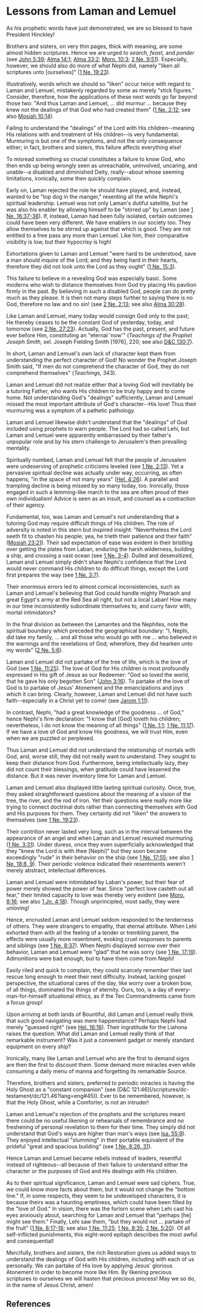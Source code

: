 # Lessons from Laman and Lemuel

As his prophetic words have just demonstrated, we are so blessed to have
President Hinckley!

Brothers and sisters, on very thin pages, thick with meaning, are some almost
hidden scriptures. Hence we are urged to _search, feast,_ and _ponder_ (see
[John 5:39](/scriptures/nt/john/5.39?lang=eng#38); [Alma
14:1](/scriptures/bofm/alma/14.1?lang=eng#0); [Alma
33:2](/scriptures/bofm/alma/33.2?lang=eng#1); [Moro.
10:3](/scriptures/bofm/moro/10.3?lang=eng#2); [2 Ne.
9:51](/scriptures/bofm/2-ne/9.51?lang=eng#50)). Especially, however, we should
also do more of what Nephi did, namely "liken all scriptures unto [ourselves]"
([1 Ne. 19:23](/scriptures/bofm/1-ne/19.23?lang=eng#22)).

Illustratively, words which we should so "liken" occur twice with regard to
Laman and Lemuel, mistakenly regarded by some as merely "stick figures."
Consider, therefore, how the applications of these next words go far beyond
those two: "And thus Laman and Lemuel, ... did murmur ... because they knew not
the dealings of that God who had created them" ([1 Ne.
2:12](/scriptures/bofm/1-ne/2.12?lang=eng#11); see also [Mosiah
10:14](/scriptures/bofm/mosiah/10.14?lang=eng#13)).

Failing to understand the "dealings" of the Lord with His children--meaning
His relations with and treatment of His children--is very fundamental.
Murmuring is but one of the symptoms, and not the only consequence either; in
fact, brothers and sisters, this failure affects everything else!

To misread something so crucial constitutes a failure to know God, who then
ends up being wrongly seen as unreachable, uninvolved, uncaring, and unable--a
disabled and diminished Deity, really--about whose seeming limitations,
ironically, some then quickly complain.

Early on, Laman rejected the role he should have played, and, instead, wanted
to be "top dog in the manger," resenting all the while Nephi's spiritual
leadership. Lemuel was not only Laman's dutiful satellite, but he was also his
enabler by allowing himself to be "stirred up" by Laman (see [1 Ne.
16:37-38](/scriptures/bofm/1-ne/16.37-38?lang=eng#36)). If, instead, Laman had
been fully isolated, certain outcomes could have been very different. We have
enablers in our society too. They allow themselves to be stirred up against
that which is good. They are not entitled to a free pass any more than Lemuel.
Like him, their comparative visibility is low, but their hypocrisy is high!

Exhortations given to Laman and Lemuel "were hard to be understood, save a man
should inquire of the Lord; and they being hard in their hearts, therefore
they did not look unto the Lord as they ought" ([1 Ne.
15:3](/scriptures/bofm/1-ne/15.3?lang=eng#2)).

This failure to believe in a revealing God was especially basic. Some moderns
who wish to distance themselves from God try placing His pavilion firmly in
the past. By believing in such a disabled God, people can do pretty much as
they please. It is then not many steps further to saying there is no God,
therefore no law and no sin! (see [2 Ne.
2:13](/scriptures/bofm/2-ne/2.13?lang=eng#12); see also [Alma
30:28](/scriptures/bofm/alma/30.28?lang=eng#27)).

Like Laman and Lemuel, many today would consign God only to the past; He
thereby ceases to be the constant God of yesterday, today, and tomorrow (see
[2 Ne. 27:23](/scriptures/bofm/2-ne/27.23?lang=eng#22)). Actually, God has the
past, present, and future ever before Him, constituting an "eternal 'now'"
(_Teachings of the Prophet Joseph Smith,_ sel. Joseph Fielding Smith [1976],
220; see also [D&amp;C 130:7](/scriptures/dc-testament/dc/130.7?lang=eng#6)).

In short, Laman and Lemuel's own lack of character kept them from
understanding the perfect character of God! No wonder the Prophet Joseph Smith
said, "If men do not comprehend the character of God, they do not comprehend
themselves" (_Teachings,_ 343).

Laman and Lemuel did not realize either that a loving God will inevitably be a
tutoring Father, who wants His children to be truly happy and to come home.
Not understanding God's "dealings" sufficiently, Laman and Lemuel missed the
most important attribute of God's character--His love! Thus their murmuring
was a symptom of a pathetic pathology.

Laman and Lemuel likewise didn't understand that the "dealings" of God
included using prophets to warn people. The Lord had so called Lehi, but Laman
and Lemuel were apparently embarrassed by their father's unpopular role and by
his stern challenge to Jerusalem's then prevailing mentality.

Spiritually numbed, Laman and Lemuel felt that the people of Jerusalem were
undeserving of prophetic criticisms leveled (see [1 Ne.
2:13](/scriptures/bofm/1-ne/2.13?lang=eng#12)). Yet a pervasive spiritual
decline was actually under way, occurring, as often happens, "in the space of
not many years" ([Hel. 4:26](/scriptures/bofm/hel/4.26?lang=eng#25)). A
parallel and trampling decline is being missed by so many today, too.
Ironically, those engaged in such a lemming-like march to the sea are often
proud of their own individualism! Advice is seen as an insult, and counsel as
a contraction of their agency.

Fundamental, too, was Laman and Lemuel's not understanding that a tutoring God
may require difficult things of His children. The role of adversity is noted
in this stern but inspired insight: "Nevertheless the Lord seeth fit to
chasten his people; yea, he trieth their patience and their faith" ([Mosiah
23:21](/scriptures/bofm/mosiah/23.21?lang=eng#20)). Their sad expectation of
ease was evident in their bristling over getting the plates from Laban,
enduring the harsh wilderness, building a ship, and crossing a vast ocean (see
[1 Ne. 3-4](/scriptures/bofm/1-ne/3?lang=eng)). Dulled and desensitized, Laman
and Lemuel simply didn't share Nephi's confidence that the Lord would never
command His children to do difficult things, except the Lord first prepares
the way (see [1 Ne. 3:7](/scriptures/bofm/1-ne/3.7?lang=eng#6)).

Their enormous errors led to almost comical inconsistencies, such as Laman and
Lemuel's believing that God could handle mighty Pharaoh and great Egypt's army
at the Red Sea all right, but not a local Laban! How many in our time
inconsistently subordinate themselves to, and curry favor with, mortal
intimidators?

In the final division as between the Lamanites and the Nephites, note the
spiritual boundary which preceded the geographical boundary: "I, Nephi, did
take my family, ... and all those who would go with me ... who believed in the
warnings and the revelations of God; wherefore, they did hearken unto my
words" ([2 Ne. 5:6](/scriptures/bofm/2-ne/5.6?lang=eng#5)).

Laman and Lemuel did not partake of the tree of life, which is the love of God
(see [1 Ne. 11:25](/scriptures/bofm/1-ne/11.25?lang=eng#24)). The love of God
for His children is most profoundly expressed in His gift of Jesus as our
Redeemer: "God so loved the world, that he gave his only begotten Son" ([John
3:16](/scriptures/nt/john/3.16?lang=eng#15)). To partake of the love of God is
to partake of Jesus' Atonement and the emancipations and joys which it can
bring. Clearly, however, Laman and Lemuel did not have such faith--especially
in a Christ yet to come! (see [Jarom
1:11](/scriptures/bofm/jarom/1.11?lang=eng#10)).

In contrast, Nephi, "had a great knowledge of the goodness ... of God," hence
Nephi's firm declaration: "I know that [God] loveth his children;
nevertheless, I do not know the meaning of all things" ([1 Ne.
1:1](/scriptures/bofm/1-ne/1.1?lang=eng#0); [1 Ne.
11:17](/scriptures/bofm/1-ne/11.17?lang=eng#16)). If we have a love of God and
know His goodness, we will trust Him, even when we are puzzled or perplexed.

Thus Laman and Lemuel did not understand the relationship of mortals with God,
and, worse still, they did not really want to understand. They sought to keep
their distance from God. Furthermore, being intellectually lazy, they did not
count their blessings, when gratitude could have lessened the distance. But it
was never inventory time for Laman and Lemuel.

Laman and Lemuel also displayed little lasting spiritual curiosity. Once,
true, they asked straightforward questions about the meaning of a vision of
the tree, the river, and the rod of iron. Yet their questions were really more
like trying to connect doctrinal dots rather than connecting themselves with
God and His purposes for them. They certainly did not "liken" the answers to
themselves (see [1 Ne. 19:23](/scriptures/bofm/1-ne/19.23?lang=eng#22)).

Their contrition never lasted very long, such as in the interval between the
appearance of an angel and when Laman and Lemuel resumed murmuring ([1 Ne.
3:31](/scriptures/bofm/1-ne/3.31?lang=eng#30)). Under duress, once they even
superficially acknowledged that they "knew the Lord is with thee [Nephi]" but
they soon became exceedingly "rude" in their behavior on the ship (see [1 Ne.
17:55](/scriptures/bofm/1-ne/17.55?lang=eng#54); see also [1 Ne. 18:8,
9](/scriptures/bofm/1-ne/18.8,9?lang=eng#7)). Their periodic violence
indicated their resentments weren't merely abstract, intellectual differences.

Laman and Lemuel were intimidated by Laban's power, but their fear of power
merely showed the power of fear. Since "perfect love casteth out all fear,"
their limited capacity to love was thereby very evident (see [Moro.
8:16](/scriptures/bofm/moro/8.16?lang=eng#15); see also [1 Jn.
4:18](/scriptures/nt/1-jn/4.18?lang=eng#17)). Though unprincipled, most sadly,
they were unloving!

Hence, encrusted Laman and Lemuel seldom responded to the tenderness of
others. They were strangers to empathy, that eternal attribute. When Lehi
exhorted them with all the feeling of a tender or trembling parent, the
effects were usually more resentment, evoking cruel responses to parents and
siblings (see [1 Ne. 8:37](/scriptures/bofm/1-ne/8.37?lang=eng#36)). When
Nephi displayed sorrow over their behavior, Laman and Lemuel were "glad" that
he was sorry (see [1 Ne. 17:19](/scriptures/bofm/1-ne/17.19?lang=eng#18)).
Admonitions were bad enough, but to have them come from Nephi!

Easily riled and quick to complain, they could scarcely remember their last
rescue long enough to meet their next difficulty. Instead, lacking gospel
perspective, the situational cares of the day, like worry over a broken bow,
of all things, dominated the things of eternity. Ours, too, is a day of every-
man-for-himself situational ethics, as if the Ten Commandments came from a
focus group!

Upon arriving at both lands of Bountiful, did Laman and Lemuel really think
that such good navigating was mere happenstance? Perhaps Nephi had merely
"guessed right" (see [Hel. 16:16](/scriptures/bofm/hel/16.16?lang=eng#15)).
Their ingratitude for the Liahona raises the question: What did Laman and
Lemuel really think of that remarkable instrument? Was it just a convenient
gadget or merely standard equipment on every ship?

Ironically, many like Laman and Lemuel who are the first to demand signs are
then the first to discount them. Some demand more miracles even while
consuming a daily menu of manna and forgetting its remarkable Source.

Therefore, brothers and sisters, preferred to periodic miracles is having the
Holy Ghost as a "constant companion" (see [D&amp;C 121:46](/scriptures/dc-
testament/dc/121.46?lang=eng#45)). Ever to be remembered, however, is that the
Holy Ghost, while a Comforter, is not an intruder!

Laman and Lemuel's rejection of the prophets and the scriptures meant there
could be no useful likening or rehearsals of remembrance and no freshening of
personal revelation to them for their time. They simply did not understand
that God's ways are higher than man's ways (see [Isa.
55:9](/scriptures/ot/isa/55.9?lang=eng#8)). They enjoyed intellectual
"slumming" in their portable equivalent of the prideful "great and spacious
building" (see [1 Ne. 8:26, 31](/scriptures/bofm/1-ne/8.26,31?lang=eng#25)).

Hence Laman and Lemuel became rebels instead of leaders, resentful instead of
righteous--all because of their failure to understand either the character or
the purposes of God and His dealings with His children.

As to their spiritual significance, Laman and Lemuel were sad ciphers. True,
we could know more facts about them, but it would not change the "bottom
line." If, in some respects, they seem to be undeveloped characters, it is
because theirs was a haunting emptiness, which could have been filled by the
"love of God." In vision, there was the forlorn scene when Lehi cast his eyes
anxiously about, searching for Laman and Lemuel that "perhaps [he] might see
them." Finally, Lehi saw them, "but they would not ... partake of the fruit" ([1
Ne. 8:17-18](/scriptures/bofm/1-ne/8.17-18?lang=eng#16); see also [1 Ne.
11:25](/scriptures/bofm/1-ne/11.25?lang=eng#24); [1 Ne.
8:35](/scriptures/bofm/1-ne/8.35?lang=eng#34); [2 Ne.
5:20](/scriptures/bofm/2-ne/5.20?lang=eng#19)). Of all self-inflicted
punishments, this eight-word epitaph describes the most awful and
consequential!

Mercifully, brothers and sisters, the rich Restoration gives us added ways to
understand the dealings of God with His children, including with each of us
personally. We can partake of His love by applying Jesus' glorious Atonement
in order to become more like Him. By likening precious scriptures to ourselves
we will hasten that precious process! May we so do, in the name of Jesus
Christ, amen!

## References

